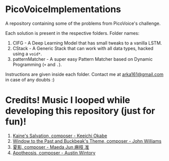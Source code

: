 # PicoVoiceImplementations
A repository containing some of the problems from PicoVoice's challenge. 

Each solution is present in the respective folders. Folder names: 

1. CIFG - A Deep Learning Model that has small tweaks to a vanilla LSTM.
2. CStack - A Generic Stack that can work with all data types, hacked using a `void*`.
3. patternMatcher - A super easy Pattern Matcher based on Dynamic Programming (`+` and `.`). 

Instructions are given inside each folder. Contact me at arka161@gmail.com in case of any doubts :) 

# Credits! Music I looped while developing this repository (just for fun)! 

1. [Kaine's Salvation, composer  - Keeichi Okabe](https://youtu.be/viDKam_hmGM)
2. [Window to the Past and Buckbeak's Theme, composer - John Williams](https://youtu.be/DLiXPbjaZrA)
3. [夏影, composer - Maeda Jun 麻枝 准](https://youtu.be/OiTqfiMlLVs)
4. [Apotheosis, composer - Austin Wintory](https://youtu.be/ypNgvc6c6Cc)
